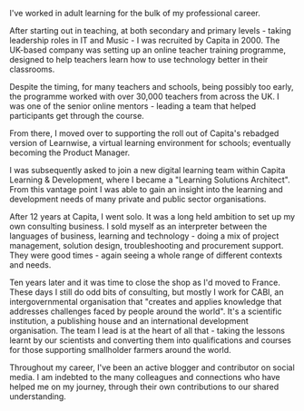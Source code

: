 I've worked in adult learning for the bulk of my professional career.

After starting out in teaching, at both secondary and primary levels - taking leadership roles in IT and Music - I was recruited by Capita in 2000. The UK-based company was setting up an online teacher training programme, designed to help teachers learn how to use technology better in their classrooms.

Despite the timing, for many teachers and schools, being possibly too early, the programme worked with over 30,000 teachers from across the UK. I was one of the senior online mentors - leading a team that helped participants get through the course. 

From there, I moved over to supporting the roll out of Capita's rebadged version of Learnwise, a virtual learning environment for schools; eventually becoming the Product Manager.

I was subsequently asked to join a new digital learning team within Capita Learning & Development, where I became a "Learning Solutions Architect". From this vantage point I was able to gain an insight into the learning and development needs of many private and public sector organisations.

After 12 years at Capita, I went solo. It was a long held ambition to set up my own consulting business. I sold myself as an interpreter between the languages of business, learning and technology - doing a mix of project management, solution design, troubleshooting and procurement support. They were good times - again seeing a whole range of different contexts and needs.

Ten years later and it was time to close the shop as I'd moved to France. These days I still do odd bits of consulting, but mostly I work for CABI, an intergovernmental organisation that "creates and applies knowledge that addresses challenges faced by people around the world". It's a scientific institution, a publishing house and an international development organisation. The team I lead is at the heart of all that - taking the lessons learnt by our scientists and converting them into qualifications and courses for those supporting smallholder farmers around the world.

Throughout my career, I've been an active blogger and contributor on social media. I am indebted to the many colleagues and connections who have helped me on my journey, through their own contributions to our shared understanding.
